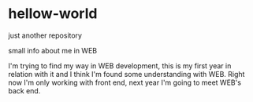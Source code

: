 # hellow-world
just another repository

small info about me in WEB

I'm trying to find my way in WEB development,
this is my first year in relation with it
and I think I'm found some understanding with WEB.
Right now I'm only working with front end,
next year I'm going to meet WEB's back end.
